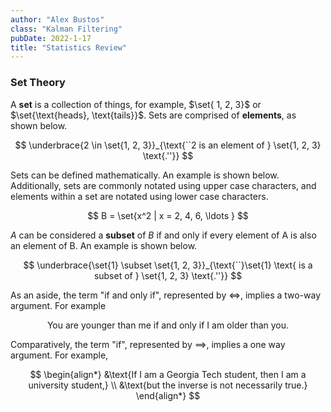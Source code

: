 ```yaml
---
author: "Alex Bustos"
class: "Kalman Filtering"
pubDate: 2022-1-17
title: "Statistics Review"
---
```


### Set Theory

A **set** is a collection of things, for example, $\set{ 1, 2, 3}$ or $\set{\text{heads}, \text{tails}}$.
Sets are comprised of **elements**, as shown below.

$$
    \underbrace{2 \in \set{1, 2, 3}}_{\text{``2 is an element of } \set{1, 2, 3} \text{.''}}
$$

Sets can be defined mathematically. An example is shown below. Additionally, sets are commonly
notated using upper case characters, and elements within a set are notated using lower case
characters.

$$
    B = \set{x^2 | x = 2, 4, 6, \ldots }
$$

$A$ can be considered a **subset** of $B$ if and only if every element of A is also an element of B. An
example is shown below.

$$
    \underbrace{\set{1} \subset \set{1, 2, 3}}_{\text{``}\set{1} \text{ is a subset of } \set{1, 2,
3} \text{.''}}
$$

As an aside, the term "if and only if", represented by $\iff$, implies a two-way argument. For
example

$$
    \text{You are younger than me if and only if I am older than you.}
$$

Comparatively, the term "if", represented by $\implies$, implies a one way argument. For example,

$$
\begin{align*}
    &\text{If I am a Georgia Tech student, then I am a university student,} \\
    &\text{but the inverse is not necessarily true.}
\end{align*}
$$
